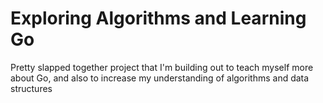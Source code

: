 # Exploring Algorithms and Learning Go
Pretty slapped together project that I'm building out to teach myself more about Go, and also to increase my understanding of algorithms and data structures
